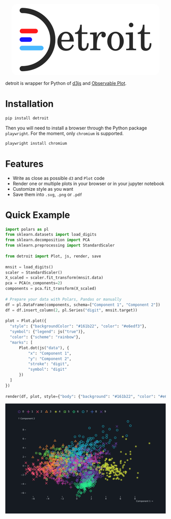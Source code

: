<p align="center">
    <img style="border-radius:15px" src="docs/source/_static/logo.png"></img>
</p>

detroit is wrapper for Python of [d3js](https://d3js.org/) and [Observable Plot](https://observablehq.com/plot/).

# Installation

```sh
pip install detroit
```

Then you will need to install a browser through the Python package `playwright`.
For the moment, only `chromium` is supported.

```sh
playwright install chromium
```

# Features

- Write as close as possible `d3` and `Plot` code
- Render one or multiple plots in your browser or in your jupyter notebook
- Customize style as you want
- Save them into `.svg`, `.png` or `.pdf`

# Quick Example


```py
import polars as pl
from sklearn.datasets import load_digits
from sklearn.decomposition import PCA
from sklearn.preprocessing import StandardScaler

from detroit import Plot, js, render, save

mnsit = load_digits()
scaler = StandardScaler()
X_scaled = scaler.fit_transform(mnsit.data)
pca = PCA(n_components=2)
components = pca.fit_transform(X_scaled)

# Prepare your data with Polars, Pandas or manually
df = pl.DataFrame(components, schema=["Component 1", "Component 2"])
df = df.insert_column(2, pl.Series("digit", mnsit.target))

plot = Plot.plot({
  "style": {"backgroundColor": "#161b22", "color": "#e6edf3"},
  "symbol": {"legend": js("true")},
  "color": {"scheme": "rainbow"},
  "marks": [
      Plot.dot(js("data"), {
          "x": "Component 1",
          "y": "Component 2",
          "stroke": "digit",
          "symbol": "digit"
      })
  ]
})

render(df, plot, style={"body": {"background": "#161b22", "color": "#e6edf3"}})
```

![quick](docs/source/figures/quick.png)
